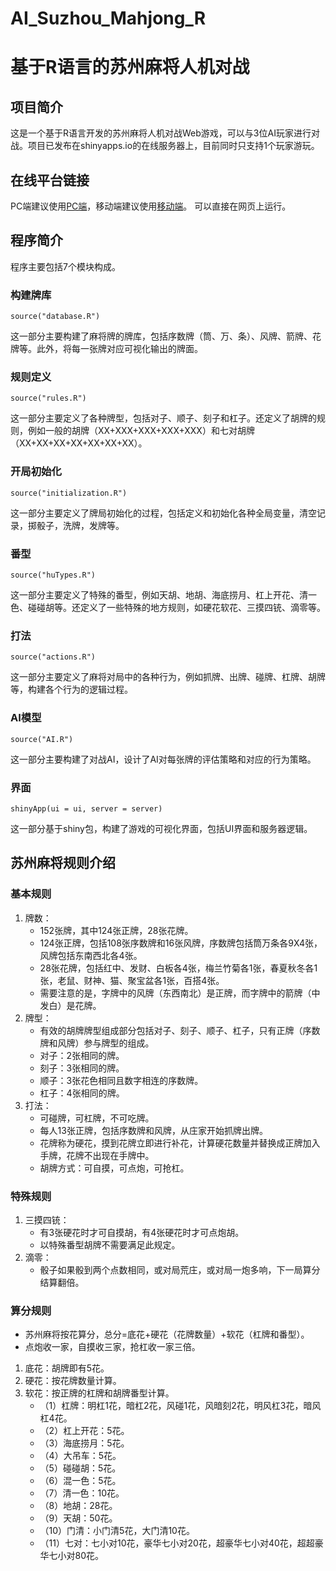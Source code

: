 # AI_Suzhou_Mahjong_R
# 基于R语言的苏州麻将人机对战
## 项目简介
这是一个基于R语言开发的苏州麻将人机对战Web游戏，可以与3位AI玩家进行对战。项目已发布在shinyapps.io的在线服务器上，目前同时只支持1个玩家游玩。
## 在线平台链接
PC端建议使用[PC端](https://haoyuhugeo.shinyapps.io/AI_Suzhou_mahjong/)，移动端建议使用[移动端](https://haoyuhugeo.shinyapps.io/mobileAI_Suzhou_mahjong/)。
可以直接在网页上运行。
## 程序简介
程序主要包括7个模块构成。
### 构建牌库
```
source("database.R")
```
这一部分主要构建了麻将牌的牌库，包括序数牌（筒、万、条）、风牌、箭牌、花牌等。此外，将每一张牌对应可视化输出的牌面。
### 规则定义
```
source("rules.R")
```
这一部分主要定义了各种牌型，包括对子、顺子、刻子和杠子。还定义了胡牌的规则，例如一般的胡牌（XX+XXX+XXX+XXX+XXX）和七对胡牌（XX+XX+XX+XX+XX+XX+XX）。
### 开局初始化
```
source("initialization.R") 
```
这一部分主要定义了牌局初始化的过程，包括定义和初始化各种全局变量，清空记录，掷骰子，洗牌，发牌等。
### 番型
```
source("huTypes.R")  
```
这一部分主要定义了特殊的番型，例如天胡、地胡、海底捞月、杠上开花、清一色、碰碰胡等。还定义了一些特殊的地方规则，如硬花软花、三摸四铳、滴零等。
### 打法
```
source("actions.R")  
```
这一部分主要定义了麻将对局中的各种行为，例如抓牌、出牌、碰牌、杠牌、胡牌等，构建各个行为的逻辑过程。
### AI模型
```
source("AI.R")  
```
这一部分主要构建了对战AI，设计了AI对每张牌的评估策略和对应的行为策略。
### 界面
```
shinyApp(ui = ui, server = server)
```
这一部分基于shiny包，构建了游戏的可视化界面，包括UI界面和服务器逻辑。
## 苏州麻将规则介绍
### 基本规则
1. 牌数：
   - 152张牌，其中124张正牌，28张花牌。
   - 124张正牌，包括108张序数牌和16张风牌，序数牌包括筒万条各9X4张，风牌包括东南西北各4张。
   - 28张花牌，包括红中、发财、白板各4张，梅兰竹菊各1张，春夏秋冬各1张，老鼠、财神、猫、聚宝盆各1张，百搭4张。
   - 需要注意的是，字牌中的风牌（东西南北）是正牌，而字牌中的箭牌（中发白）是花牌。
2. 牌型：
   - 有效的胡牌牌型组成部分包括对子、刻子、顺子、杠子，只有正牌（序数牌和风牌）参与牌型的组成。
   - 对子：2张相同的牌。
   - 刻子：3张相同的牌。
   - 顺子：3张花色相同且数字相连的序数牌。
   - 杠子：4张相同的牌。
3. 打法：
   - 可碰牌，可杠牌，不可吃牌。
   - 每人13张正牌，包括序数牌和风牌，从庄家开始抓牌出牌。
   - 花牌称为硬花，摸到花牌立即进行补花，计算硬花数量并替换成正牌加入手牌，花牌不出现在手牌中。
   - 胡牌方式：可自摸，可点炮，可抢杠。
### 特殊规则
1. 三摸四铳：
   - 有3张硬花时才可自摸胡，有4张硬花时才可点炮胡。
   - 以特殊番型胡牌不需要满足此规定。
2. 滴零：
   - 骰子如果骰到两个点数相同，或对局荒庄，或对局一炮多响，下一局算分结算翻倍。
### 算分规则
   - 苏州麻将按花算分，总分=底花+硬花（花牌数量）+软花（杠牌和番型）。
   - 点炮收一家，自摸收三家，抢杠收一家三倍。
1. 底花：胡牌即有5花。
2. 硬花：按花牌数量计算。
3. 软花：按正牌的杠牌和胡牌番型计算。
   - （1）杠牌：明杠1花，暗杠2花，风碰1花，风暗刻2花，明风杠3花，暗风杠4花。
   - （2）杠上开花：5花。
   - （3）海底捞月：5花。
   - （4）大吊车：5花。
   - （5）碰碰胡：5花。
   - （6）混一色：5花。
   - （7）清一色：10花。
   - （8）地胡：28花。
   - （9）天胡：50花。
   - （10）门清：小门清5花，大门清10花。
   - （11）七对：七小对10花，豪华七小对20花，超豪华七小对40花，超超豪华七小对80花。
